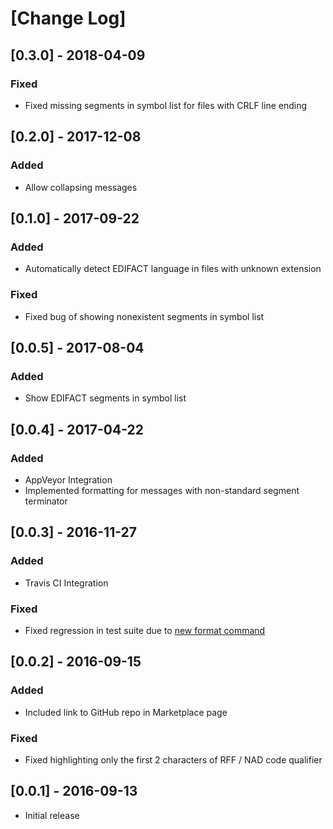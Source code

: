 # [Change Log]

## [0.3.0] - 2018-04-09
### Fixed
 * Fixed missing segments in symbol list for files with CRLF line ending

## [0.2.0] - 2017-12-08
### Added
 * Allow collapsing messages 

## [0.1.0] - 2017-09-22
### Added
 * Automatically detect EDIFACT language in files with unknown extension

### Fixed
 * Fixed bug of showing nonexistent segments in symbol list

## [0.0.5] - 2017-08-04
### Added
 * Show EDIFACT segments in symbol list

## [0.0.4] - 2017-04-22
### Added
 * AppVeyor Integration
 * Implemented formatting for messages with non-standard segment terminator

## [0.0.3] - 2016-11-27
### Added
 * Travis CI Integration

### Fixed
 * Fixed regression in test suite due to [new format command](https://code.visualstudio.com/updates/v1_7#_new-commands)

## [0.0.2] - 2016-09-15
### Added 
 * Included link to GitHub repo in Marketplace page

### Fixed
 * Fixed highlighting only the first 2 characters of RFF / NAD code qualifier

## [0.0.1] - 2016-09-13
 * Initial release
